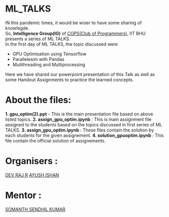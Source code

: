 # ML_TALKS

IN this pandemic times, it would be wiser to have some sharing of knowlegde.<br>
So, <B>Intelligence Group(IG)</B> of <a href ="https://www.copsiitbhu.co.in/">COPS(Club of Programmers)</a>, IIT BHU presents a series of ML TALKS.<br>
In the first day of ML TALKS, the topic discussed were 
<ul>
  <li>GPU Optimisation using Tensorflow</li> 
  <li>Parallelesim with Pandas</li> 
  <li>Mutithreading and Multiprocessing</li>
</ul>

Here we have shared our powerpoint presentation of this Talk as well as some Handout Assignments to practice the learned concepts.

# About the files:

   <B>1.  gpu_optim(2).ppt</B> - This is the main presentation file based on above listed topics.
   <B>2.  assign_gpu_optim.ipynb</B> : This is main assignment file assigned to the students based on the topics discussed in first series of ML TALKS.
   <B>3.  <name>assign_gpu_optim.ipynb</B> : These files contain the solution by each students for the given assignement.
   <B>4.  solution_gpuoptim.ipynb</B> : This file contain the official solution of assignements.
 
 
 # Organisers :
   
  <a href = "https://github.com/dev-raj-1729">DEV RAJ R</a>
  <a href = "https://github.com/AYUSH-ISHAN">AYUSH ISHAN</a>
  
 # Mentor :
  
  <a href = "https://github.com/hex-plex">SOMANTH SENDHIL KUMAR</a>
  
